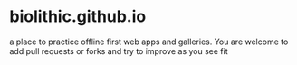 # biolithic.github.io
a place to practice offline first web apps and galleries. You are welcome to add pull requests or forks and try to improve as you see fit
